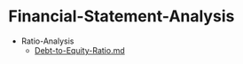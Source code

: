 
# Financial-Statement-Analysis

- Ratio-Analysis
  - [Debt-to-Equity-Ratio.md](./Debt-to-Equity-Ratio.md)
